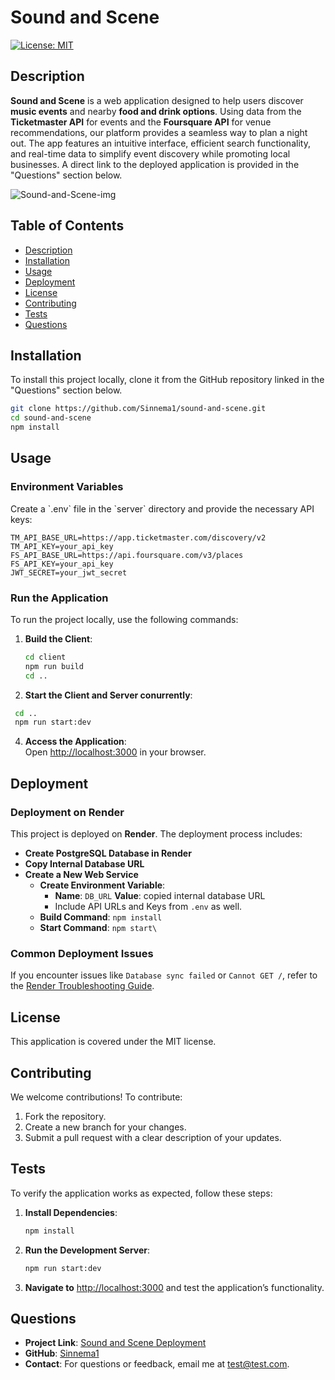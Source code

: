 # Sound and Scene

[![License: MIT](https://img.shields.io/badge/License-MIT-yellow.svg)](https://opensource.org/licenses/MIT)

## Description

**Sound and Scene** is a web application designed to help users discover **music events** and nearby **food and drink options**. Using data from the **Ticketmaster API** for events and the **Foursquare API** for venue recommendations, our platform provides a seamless way to plan a night out. The app features an intuitive interface, efficient search functionality, and real-time data to simplify event discovery while promoting local businesses. A direct link to the deployed application is provided in the "Questions" section below.

![Sound-and-Scene-img](https://github.com/user-attachments/assets/6d2196a0-37f3-49ed-bbb6-80e87995b1a5)


## Table of Contents

- [Description](#description)
- [Installation](#installation)
- [Usage](#usage)
- [Deployment](#deployment)
- [License](#license)
- [Contributing](#contributing)
- [Tests](#tests)
- [Questions](#questions)

## Installation

To install this project locally, clone it from the GitHub repository linked in the "Questions" section below.

```bash
git clone https://github.com/Sinnema1/sound-and-scene.git
cd sound-and-scene
npm install
```

## Usage

### Environment Variables

Create a \`.env\` file in the \`server\` directory and provide the necessary API keys:

```plaintext
TM_API_BASE_URL=https://app.ticketmaster.com/discovery/v2
TM_API_KEY=your_api_key
FS_API_BASE_URL=https://api.foursquare.com/v3/places
FS_API_KEY=your_api_key
JWT_SECRET=your_jwt_secret
```

### Run the Application

To run the project locally, use the following commands:

1. **Build the Client**:

   ```bash
   cd client
   npm run build
   cd ..
   ```

2. **Start the Client and Server conurrently**:

  ```bash
   cd ..
   npm run start:dev
   ```

4. **Access the Application**:  
   Open [http://localhost:3000](http://localhost:3000) in your browser.

## Deployment

### Deployment on Render

This project is deployed on **Render**. The deployment process includes:

- **Create PostgreSQL Database in Render**
- **Copy Internal Database URL**
- **Create a New Web Service**
  - **Create Environment Variable**:
    - **Name**: `DB_URL` **Value**: copied internal database URL
    - Include API URLs and Keys from `.env` as well.
  - **Build Command**: `npm install`
  - **Start Command**: `npm start\`

### Common Deployment Issues

If you encounter issues like `Database sync failed` or `Cannot GET /`, refer to the [Render Troubleshooting Guide](https://render.com/docs/troubleshooting-deploys).

## License

This application is covered under the MIT license.

## Contributing

We welcome contributions! To contribute:

1. Fork the repository.
2. Create a new branch for your changes.
3. Submit a pull request with a clear description of your updates.

## Tests

To verify the application works as expected, follow these steps:

1. **Install Dependencies**:

   ```bash
   npm install
   ```

2. **Run the Development Server**:

   ```bash
   npm run start:dev
   ```

3. **Navigate to** [http://localhost:3000](http://localhost:3000) and test the application’s functionality.

## Questions

- **Project Link**: [Sound and Scene Deployment](https://sound-and-scene.onrender.com)
- **GitHub**: [Sinnema1](https://github.com/Sinnema1)
- **Contact**: For questions or feedback, email me at [test@test.com](mailto:test@test.com).
